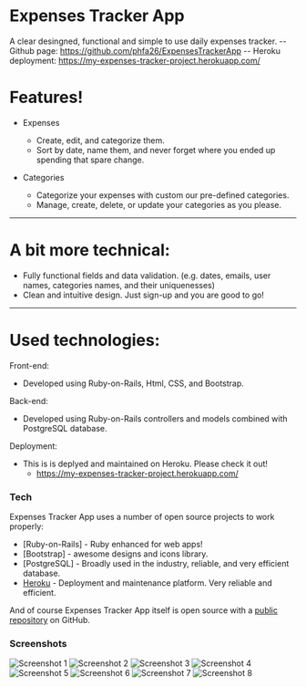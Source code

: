 # Expenses Tracker App

A clear desingned, functional and simple to use daily expenses tracker.
    -- Github page: https://github.com/phfa26/ExpensesTrackerApp
    -- Heroku deployment: https://my-expenses-tracker-project.herokuapp.com/

# Features!
- Expenses
    - Create, edit, and categorize them.
    - Sort by date, name them, and never forget where you ended up spending that spare change.

- Categories
    - Categorize your expenses with custom our pre-defined categories.
    - Manage, create, delete, or update your categories as you please.
---


# A bit more technical:

  - Fully functional fields and data validation. (e.g. dates, emails, user names, categories names, and their uniquenesses)
  - Clean and intuitive design. Just sign-up and you are good to go!

---

# Used technologies:

Front-end:
  - Developed using Ruby-on-Rails, Html, CSS, and Bootstrap.

Back-end:
  - Developed using Ruby-on-Rails controllers and models combined with PostgreSQL database.
  
Deployment:
  - This is is deplyed and maintained on Heroku. Please check it out!
    - https://my-expenses-tracker-project.herokuapp.com/

### Tech

Expenses Tracker App uses a number of open source projects to work properly:

* [Ruby-on-Rails] - Ruby enhanced for web apps!
* [Bootstrap] - awesome designs and icons library.
* [PostgreSQL] - Broadly used in the industry, reliable, and very efficient database.
* [Heroku][heroku-url] - Deployment and maintenance platform. Very reliable and efficient.

And of course Expenses Tracker App itself is open source with a [public repository][git-repo-url]
 on GitHub.

   [git-repo-url]: <https://github.com/phfa26/ExpensesTrackerApp>
   [heroku-url]: <https://my-expenses-tracker-project.herokuapp.com/>
   
   ### Screenshots
   
![Screenshot 1](./screenshots/ScreenShot1)
![Screenshot 2](./screenshots/ScreenShot2)
![Screenshot 3](./screenshots/ScreenShot3)
![Screenshot 4](./screenshots/ScreenShot4)
![Screenshot 5](./screenshots/ScreenShot5)
![Screenshot 6](./screenshots/ScreenShot6)
![Screenshot 7](./screenshots/ScreenShot7)
![Screenshot 8](./screenshots/ScreenShot8)
   


